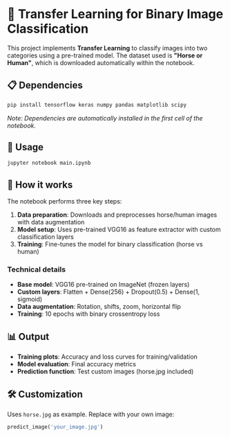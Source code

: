 # 🧠 Transfer Learning for Binary Image Classification

This project implements **Transfer Learning** to classify images into two categories using a pre-trained model. The dataset used is **"Horse or Human"**, which is downloaded automatically within the notebook.

## 📋 Dependencies
```bash
pip install tensorflow keras numpy pandas matplotlib scipy
```

*Note: Dependencies are automatically installed in the first cell of the notebook.*

## 🚀 Usage
```bash
jupyter notebook main.ipynb
```

## 🔧 How it works

The notebook performs three key steps:

1. **Data preparation**: Downloads and preprocesses horse/human images with data augmentation
2. **Model setup**: Uses pre-trained VGG16 as feature extractor with custom classification layers
3. **Training**: Fine-tunes the model for binary classification (horse vs human)

### Technical details
- **Base model**: VGG16 pre-trained on ImageNet (frozen layers)
- **Custom layers**: Flatten + Dense(256) + Dropout(0.5) + Dense(1, sigmoid)
- **Data augmentation**: Rotation, shifts, zoom, horizontal flip
- **Training**: 10 epochs with binary crossentropy loss

## 📊 Output

- **Training plots**: Accuracy and loss curves for training/validation
- **Model evaluation**: Final accuracy metrics
- **Prediction function**: Test custom images (horse.jpg included)

## 🛠️ Customization

Uses `horse.jpg` as example. Replace with your own image:
```python
predict_image('your_image.jpg')
```
